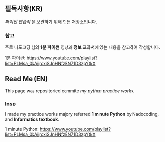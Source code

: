 ## 필독사항(KR)

_파이썬 연습작_ 을 보관하기 위해 만든 저장소입니다.

### 참고

주로 나도코딩 님의 **1분 파이썬** 영상과 **정보 교과서**에 있는 내용을 참고하여 작성합니다.

1분 파이썬: https://www.youtube.com/playlist?list=PLMsa_0kAjjrcxiSJnHNfzBN71D3zpYtkX


## Read Me (EN)

This page was repositoried commite _my python practice works_.

### Insp

I made my practice works majory referred **1 minute Python** by Nadocoding, and **Informatics textbook**.

1 minute Python: https://www.youtube.com/playlist?list=PLMsa_0kAjjrcxiSJnHNfzBN71D3zpYtkX
